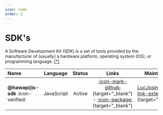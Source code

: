 ```yaml
---
icon: code
order: 2
---
```


# SDK's

A Software Development Kit (SDK) is a set of tools provided by the manufacturer of (usually) a hardware platform, operating system (OS), or programming language. [\[\*\]](https://www.redhat.com/en/topics/cloud-native-apps/what-is-SDK)

| Name                               |  Language  | Status |                                       Links                                       | Maintainer                                                                     |
| :--------------------------------- | :--------: | :----: | :-------------------------------------------------------------------------------: | ------------------------------------------------------------------------------ |
| **@hawapi/js-sdk** :icon-verified: | JavaScript | Active | [:icon-mark-github:][1]{target="\_blank"} - [:icon-package:][2]{target="\_blank"} | [LucJosin :icon-link-external:](https://github.com/LucJosin){target="\_blank"} |

[1]: {{git_home}}/js-sdk
[2]: https://www.npmjs.com/package/@hawapi/js-sdk
